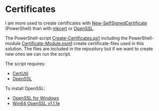 # Certificates

I am more used to create certificates with [New-SelfSignedCertificate](https://docs.microsoft.com/en-us/powershell/module/pkiclient/new-selfsignedcertificate/) (PowerShell) than with [mkcert](https://github.com/FiloSottile/mkcert) or [OpenSSL](https://www.openssl.org/).

The PowerShell-script [Create-Certificates.ps1](/.Global/Certificates/Create-Certificates.ps1) including the PowerShell-module [Certificate-Module.psm1](/.Global/Certificates/Certificate-Module.psm1) create certificate-files used in this solution. The files are included in the repository but if we want to create new ones we can run the script.

The script requires:

- [CertUtil](https://docs.microsoft.com/en-us/windows-server/administration/windows-commands/certutil/)
- [OpenSSL](https://www.openssl.org/)

To install OpenSSL:

- [OpenSSL for Windows](https://slproweb.com/products/Win32OpenSSL.html)
- [Win64 OpenSSL v1.1.1e](https://slproweb.com/download/Win64OpenSSL-1_1_1e.exe)